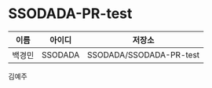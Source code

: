 # SSODADA-PR-test
| 이름 | 아이디| 저장소 | 
| ------ | -------- | -------- |
| 백경민 | SSODADA | SSODADA/SSODADA-PR-test |
김예주
